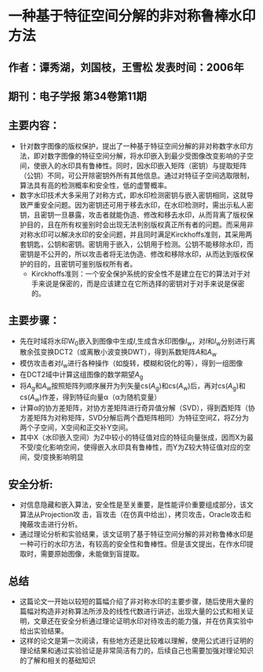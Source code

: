 # 一种基于特征空间分解的非对称鲁棒水印方法

## 作者：谭秀湖，刘国枝，王雪松 发表时间：2006年

## 期刊：电子学报 第34卷第11期

## 主要内容：

* 针对数字图像的版权保护，提出了一种基于特征空间分解的非对称数字水印方法，即对数字图像的特征空间分解，将水印嵌入到最少受图像改变影响的子空间，使嵌入的水印具有鲁棒性。同时，因水印嵌入矩阵（密钥）与提取矩阵（公钥）不同，可公开除密钥外所有其他信息。通过对特征子空间选取限制，算法具有高的检测概率和安全性，低的虚警概率。
* 数字水印技术大多采用了对称方式，即水印检测密钥与嵌入密钥相同，这就导致严重安全问题。因为密钥还可用于移去水印，在水印检测时，需出示私人密钥，且密钥一旦暴露，攻击者就能伪造、修改和移去水印，从而背离了版权保护目的，且在所有权鉴别时会出现无法判别版权真正所有者的问题。而采用非对称水印可以解决水印的安全问题，并且同时满足Kirckhoffs准则，其采用两套钥匙，公钥和密钥。密钥用于嵌入，公钥用于检测。公钥不能移除水印，而密钥是不公开的，所以攻击者将无法伪造、修改和移除水印，从而达到版权保护的目的，且密钥可鉴别版权所有者。
  * Kirckhoffs准则：一个安全保护系统的安全性不是建立在它的算法对于对手来说是保密的，而是应该建立在它所选择的密钥对于对手来说是保密的。

## 主要步骤：

* 先在时域将水印W<sub>0</sub>嵌入到图像中生成*I*,生成含水印图像*I*<sub>w</sub>，对*I*和*I*<sub>w</sub>分别进行离散余弦变换DCT2（或离散小波变换DWT），得到系数矩阵*A*和*A*<sub>w</sub>
* 模仿攻击者对*I*<sub>w</sub>进行各种操作（如旋转，模糊和锐化的等），得到一组图像
* 在DCT2域中计算这组图像的数学期望*A*<sub>g</sub>
* 将*A*<sub>g</sub>和*A*<sub>w</sub>按照矩阵列顺序展开为列矢量cs(*A*<sub>g</sub>)和cs(*A*<sub>w</sub>)后，再对cs(*A*<sub>g</sub>)和cs(*A*<sub>w</sub>)作差，得到特征向量α（α为随机变量）
* 计算α的协方差矩阵，对协方差矩阵进行奇异值分解（SVD），得到酉矩阵（协方差矩阵为对称矩阵，SVD分解后两个酉矩阵相同）为特征空间Z，将Z分为两个子空间，X空间和正交补Y空间。
* 其中X（水印嵌入空间）为Z中较小的特征值对应的特征向量张成，因而X为最不受*I*变化影响空间，使得嵌入水印具有鲁棒性，而Y为Z较大特征值对应的空间，受*I*变换影响明显

## 安全分析:

* 对信息隐藏和嵌入算法，安全性是至关重要，是性能评价重要组成部分，该文算法从Projection攻 击，盲攻击（在仿真中给出），拷贝攻击，Oracle攻击和掩蔽攻击进行分析。
* 通过理论分析和实验结果，该文证明了基于特征空间分解的非对称鲁棒水印是一种可行的水印方法，有较高的安全性和鲁棒性。但是该文提出，在作水印提取时，需要原始图像，未能做到盲提取。

## 总结

* 这篇论文一开始以较短的篇幅介绍了非对称水印的主要步骤，随后使用大量的篇幅对构造非对称算法所涉及的线性代数进行讲述，出现大量的公式和相关证明，文章还在安全分析通过理论证明水印对待攻击的能力强，并在仿真实验中给出实验结果。
* 这样的论文是第一次阅读，有些地方还是比较难以理解，使用公式进行证明的理论结果和通过实验验证是非常简洁有力的，后续自己也需要加强对理论知识的了解和相关的基础知识


